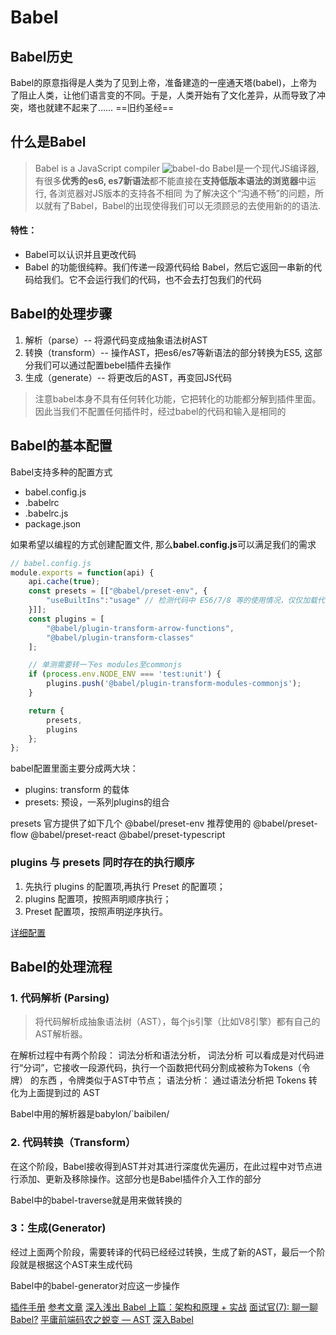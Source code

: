 # Babel

## Babel历史

Babel的原意指得是人类为了见到上帝，准备建造的一座通天塔(babel)，上帝为了阻止人类，让他们语言变的不同。于是，人类开始有了文化差异，从而导致了冲突，塔也就建不起来了……
==旧约圣经==

## 什么是Babel

> Babel is a JavaScript compiler
![babel-do](https://pic1.zhimg.com/80/v2-e1ed19f8887bb7dd5125f54924a58044_1440w.jpg)
Babel是一个现代JS编译器, 有很多**优秀的es6, es7新语法**都不能直接在**支持低版本语法的浏览器**中运行, 各浏览器对JS版本的支持各不相同
为了解决这个“沟通不畅”的问题，所以就有了Babel，Babel的出现使得我们可以无须顾忌的去使用新的的语法.

#### 特性：

* Babel可以认识并且更改代码
* Babel 的功能很纯粹。我们传递一段源代码给 Babel，然后它返回一串新的代码给我们。它不会运行我们的代码，也不会去打包我们的代码

## Babel的处理步骤

1. 解析（parse）-- 将源代码变成抽象语法树AST
2. 转换（transform）-- 操作AST，把es6/es7等新语法的部分转换为ES5, 这部分我们可以通过配置bebel插件去操作
3. 生成（generate）-- 将更改后的AST，再变回JS代码

> 注意babel本身不具有任何转化功能，它把转化的功能都分解到插件里面。因此当我们不配置任何插件时，经过babel的代码和输入是相同的

## Babel的基本配置

Babel支持多种的配置方式

* babel.config.js
* .babelrc
* .babelrc.js
* package.json

如果希望以编程的方式创建配置文件, 那么**babel.config.js**可以满足我们的需求

``` js
// babel.config.js
module.exports = function(api) {
    api.cache(true);
    const presets = [["@babel/preset-env", {
        "useBuiltIns":"usage" // 检测代码中 ES6/7/8 等的使用情况，仅仅加载代码中用到的 polyfills
    }]];
    const plugins = [
        "@babel/plugin-transform-arrow-functions",
        "@babel/plugin-transform-classes"
    ];

    // 单测需要转一下es modules至commonjs
    if (process.env.NODE_ENV === 'test:unit') {
        plugins.push('@babel/plugin-transform-modules-commonjs');
    }

    return {
        presets,
        plugins
    };
};
```

babel配置里面主要分成两大块：

* plugins: transform 的载体
* presets: 预设，一系列plugins的组合

presets
官方提供了如下几个
@babel/preset-env 推荐使用的
@babel/preset-flow
@babel/preset-react
@babel/preset-typescript

### plugins 与 presets 同时存在的执行顺序
1. 先执行 plugins 的配置项,再执行 Preset 的配置项；
2. plugins 配置项，按照声明顺序执行；
3. Preset 配置项，按照声明逆序执行。

[详细配置](https://zhuanlan.zhihu.com/p/43249121)
## Babel的处理流程

### 1. 代码解析 (Parsing)

> 将代码解析成抽象语法树（AST），每个js引擎（比如V8引擎）都有自己的AST解析器。

在解析过程中有两个阶段：
词法分析和语法分析，
词法分析 可以看成是对代码进行“分词”，它接收一段源代码，执行一个函数把代码分割成被称为Tokens（令牌） 的东西 ，令牌类似于AST中节点；
语法分析： 通过语法分析把 Tokens 转化为上面提到过的 AST

Babel中用的解析器是babylon/`baibilen/

### 2. 代码转换（Transform）

在这个阶段，Babel接收得到AST并对其进行深度优先遍历，在此过程中对节点进行添加、更新及移除操作。这部分也是Babel插件介入工作的部分

<!-- 我们转换代码的关键就是根据当前的AST, 以我们定义的规则生成新的AST, 转换的过程就是生成新AST的过程. -->

Babel中的babel-traverse就是用来做转换的

<!-- traverse方法是一个遍历方法，path封装了每一个节点，并且还提供容器container，作用域scope这样的字段。提供个更多关于节点的相关的信息，让我们更好的操作节点。 -->

### 3：生成(Generator)

经过上面两个阶段，需要转译的代码已经经过转换，生成了新的AST，最后一个阶段就是根据这个AST来生成代码

Babel中的babel-generator对应这一步操作

[插件手册](https://github.com/jamiebuilds/babel-handbook/blob/master/translations/zh-Hans/plugin-handbook.md)
[参考文章](https://mp.weixin.qq.com/s/1OyBkl5NnFO1q86L7GjQwg)
[深入浅出 Babel 上篇：架构和原理 + 实战](https://juejin.im/post/5d94bfbf5188256db95589be#heading-9)
[面试官(7): 聊一聊 Babel?](https://juejin.im/post/5c03b85ae51d450c740de19c#heading-9)
[平庸前端码农之蜕变 — AST](https://juejin.im/post/5bfc21d2e51d4544313df666)
[深入Babel](https://juejin.im/post/5c21b584e51d4548ac6f6c99)
